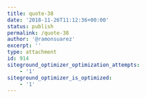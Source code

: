 ```yaml
---
title: quote-38
date: '2018-11-26T11:12:36+00:00'
status: publish
permalink: /quote-38
author: '@ramonsuarez'
excerpt: ''
type: attachment
id: 914
siteground_optimizer_optimization_attempts:
    - '1'
siteground_optimizer_is_optimized:
    - '1'
---
```

<!DOCTYPE html PUBLIC "-//W3C//DTD HTML 4.0 Transitional//EN" "http://www.w3.org/TR/REC-html40/loose.dtd">
<?xml encoding="UTF-8">
